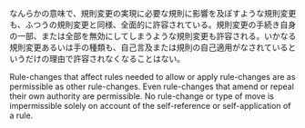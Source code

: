 なんらかの意味で、規則変更の実現に必要な規則に影響を及ぼすような規則変更も、ふつうの規則変更と同様、全面的に許容されている。規則変更の手続き自身の一部、または全部を無効にしてしまうような規則変更も許容される。いかなる規則変更あるいは手の種類も、自己言及または規則の自己適用がなされているというだけの理由で許容されなくなることはない。

Rule-changes that affect rules needed to allow or apply rule-changes are as permissible as other rule-changes. Even rule-changes that amend or repeal their own authority are permissible. No rule-change or type of move is impermissible solely on account of the self-reference or self-application of a rule.
